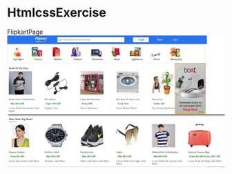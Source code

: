 # HtmlcssExercise
FlipkartPage
![alt text](https://github.com/dhruv17021183/HtmlcssExercise/blob/main/flipkart_output.png?raw=true)

